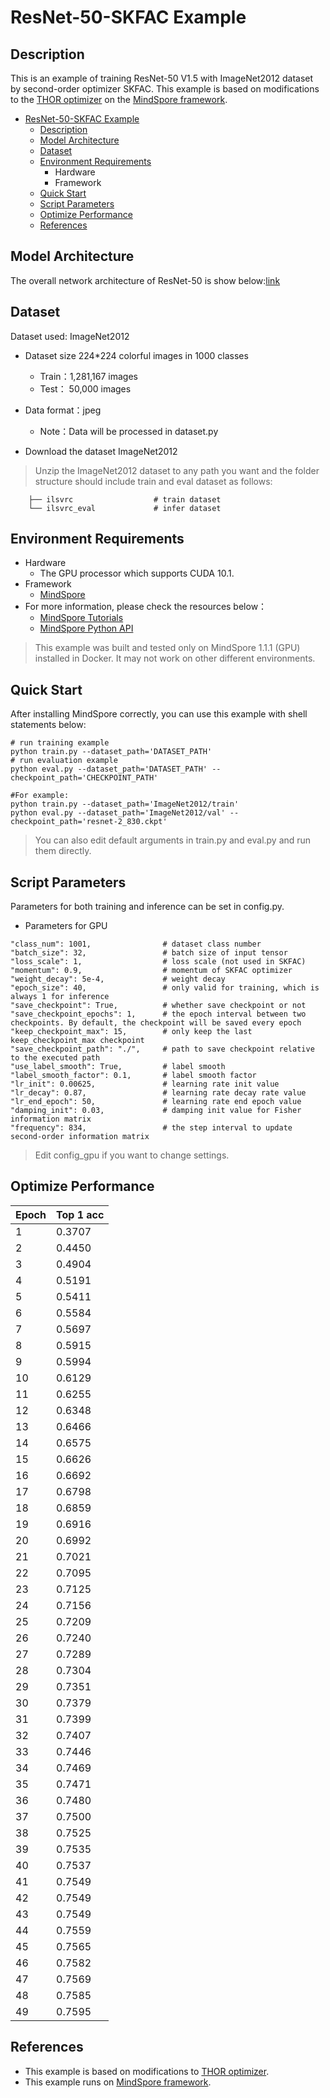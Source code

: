 ResNet-50-SKFAC Example
=========================

## Description

This is an example of training ResNet-50 V1.5 with ImageNet2012 dataset by second-order optimizer SKFAC. This example is based on modifications to the [THOR optimizer](https://gitee.com/mindspore/mindspore/tree/r1.1/model_zoo/official/cv/resnet_thor) on the [MindSpore framework](https://www.mindspore.cn/en).

<!-- TOC -->

- [ResNet-50-SKFAC Example](#resnet-50-skfac-example)
 	- [Description](#description)
 	- [Model Architecture](#model-architecture)
 	- [Dataset](#dataset)
 	- [Environment Requirements](#environment-requirements)
 		- Hardware
 		- Framework
 	- [Quick Start](#quick-start)
 	- [Script Parameters](#script-parameters)
	- [Optimize Performance](#optimize-performance)
	- [References](#references)

<!-- TOC -->



## Model Architecture

The overall network architecture of ResNet-50 is show below:[link](https://arxiv.org/pdf/1512.03385.pdf)

## Dataset

Dataset used: ImageNet2012

- Dataset size 224*224 colorful images in 1000 classes
    - Train：1,281,167 images
    - Test： 50,000 images

- Data format：jpeg
    - Note：Data will be processed in dataset.py

- Download the dataset ImageNet2012

> Unzip the ImageNet2012 dataset to any path you want and the folder structure should include train and eval dataset as follows:

```shell
    ├── ilsvrc                  # train dataset
    └── ilsvrc_eval             # infer dataset
```

## Environment Requirements

- Hardware
	- The GPU processor which supports CUDA 10.1.
- Framework
    - [MindSpore](https://www.mindspore.cn/install/en)
- For more information, please check the resources below：
    - [MindSpore Tutorials](https://www.mindspore.cn/tutorial/training/en/master/index.html)
    - [MindSpore Python API](https://www.mindspore.cn/doc/api_python/en/master/index.html)
> This example was built and tested only on MindSpore 1.1.1 (GPU) installed in Docker. It may not work on other different environments.

## Quick Start
After installing MindSpore correctly, you can use this example with shell statements below:
```shell
# run training example
python train.py --dataset_path='DATASET_PATH'
# run evaluation example
python eval.py --dataset_path='DATASET_PATH' --checkpoint_path='CHECKPOINT_PATH'

#For example:
python train.py --dataset_path='ImageNet2012/train'
python eval.py --dataset_path='ImageNet2012/val' --checkpoint_path='resnet-2_830.ckpt'
```
>You can also edit default arguments in train.py and eval.py and run them directly.

## Script Parameters

Parameters for both training and inference can be set in config.py.

- Parameters for GPU

```shell
"class_num": 1001,                # dataset class number
"batch_size": 32,                 # batch size of input tensor
"loss_scale": 1,                  # loss scale (not used in SKFAC)
"momentum": 0.9,                  # momentum of SKFAC optimizer
"weight_decay": 5e-4,             # weight decay
"epoch_size": 40,                 # only valid for training, which is always 1 for inference
"save_checkpoint": True,          # whether save checkpoint or not
"save_checkpoint_epochs": 1,      # the epoch interval between two checkpoints. By default, the checkpoint will be saved every epoch
"keep_checkpoint_max": 15,        # only keep the last keep_checkpoint_max checkpoint
"save_checkpoint_path": "./",     # path to save checkpoint relative to the executed path
"use_label_smooth": True,         # label smooth
"label_smooth_factor": 0.1,       # label smooth factor
"lr_init": 0.00625,               # learning rate init value
"lr_decay": 0.87,                 # learning rate decay rate value
"lr_end_epoch": 50,               # learning rate end epoch value
"damping_init": 0.03,             # damping init value for Fisher information matrix
"frequency": 834,                 # the step interval to update second-order information matrix
```
> Edit config_gpu if you want to change settings.

## Optimize Performance

|  Epoch   | Top 1 acc  |
|  ----  | ----  |
| 1  | 0.3707 |
| 2  | 0.4450 |
| 3  | 0.4904 |
| 4  | 0.5191 |
| 5  | 0.5411 |
| 6  | 0.5584 |
| 7  | 0.5697 |
| 8  | 0.5915 |
| 9  | 0.5994 |
| 10 | 0.6129 |
| 11 | 0.6255 |
| 12 | 0.6348 |
| 13 | 0.6466 |
| 14 | 0.6575 |
| 15 | 0.6626 |
| 16 | 0.6692 |
| 17 | 0.6798 |
| 18 | 0.6859 |
| 19 | 0.6916 |
| 20 | 0.6992 |
| 21 | 0.7021 |
| 22 | 0.7095 |
| 23 | 0.7125 |
| 24 | 0.7156 |
| 25 | 0.7209 |
| 26 | 0.7240 |
| 27 | 0.7289 |
| 28 | 0.7304 |
| 29 | 0.7351 |
| 30 | 0.7379 |
| 31 | 0.7399 |
| 32 | 0.7407 |
| 33 | 0.7446 |
| 34 | 0.7469 |
| 35 | 0.7471 |
| 36 | 0.7480 |
| 37 | 0.7500 |
| 38 | 0.7525 |
| 39 | 0.7535 |
| 40 | 0.7537 |
| 41 | 0.7549 |
| 42 | 0.7549 |
| 43 | 0.7549 |
| 44 | 0.7559 |
| 45 | 0.7565 |
| 46 | 0.7582 |
| 47 | 0.7569 |
| 48 | 0.7585 |
| 49 | 0.7595 |


## References
- This example is based on modifications to [THOR optimizer](https://gitee.com/mindspore/mindspore/tree/r1.1/model_zoo/official/cv/resnet_thor).
- This example runs on [MindSpore framework](https://www.mindspore.cn/en).
